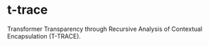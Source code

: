 # t-trace
Transformer Transparency through Recursive Analysis of Contextual Encapsulation (T-TRACE).
